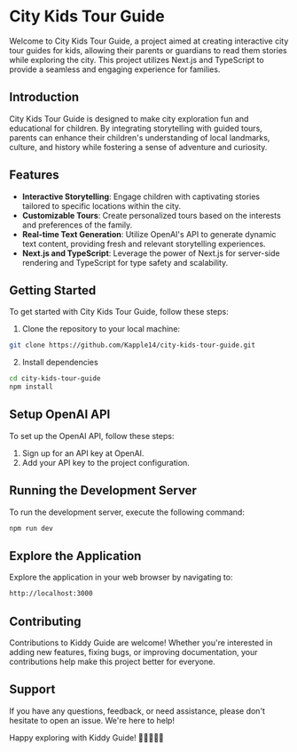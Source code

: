 # City Kids Tour Guide

Welcome to City Kids Tour Guide, a project aimed at creating interactive city tour guides for kids, allowing their parents or guardians to read them stories while exploring the city. This project utilizes Next.js and TypeScript to provide a seamless and engaging experience for families.

## Introduction
City Kids Tour Guide is designed to make city exploration fun and educational for children. By integrating storytelling with guided tours, parents can enhance their children's understanding of local landmarks, culture, and history while fostering a sense of adventure and curiosity.

## Features
- **Interactive Storytelling**: Engage children with captivating stories tailored to specific locations within the city.
- **Customizable Tours**: Create personalized tours based on the interests and preferences of the family.
- **Real-time Text Generation**: Utilize OpenAI's API to generate dynamic text content, providing fresh and relevant storytelling experiences.
- **Next.js and TypeScript**: Leverage the power of Next.js for server-side rendering and TypeScript for type safety and scalability.

## Getting Started
To get started with City Kids Tour Guide, follow these steps:

1. Clone the repository to your local machine:

```bash
git clone https://github.com/Kapple14/city-kids-tour-guide.git
```

2. Install dependencies

```bash
cd city-kids-tour-guide
npm install
```

## Setup OpenAI API

To set up the OpenAI API, follow these steps:
1. Sign up for an API key at OpenAI.
2. Add your API key to the project configuration.
   
## Running the Development Server

To run the development server, execute the following command:
```bash
npm run dev
```

## Explore the Application
Explore the application in your web browser by navigating to:
```bash
http://localhost:3000
```

## Contributing
Contributions to Kiddy Guide are welcome! Whether you're interested in adding new features, fixing bugs, or improving documentation, your contributions help make this project better for everyone. 

## Support
If you have any questions, feedback, or need assistance, please don't hesitate to open an issue. We're here to help!

Happy exploring with Kiddy Guide! 🌆👨‍👩‍👧‍👦